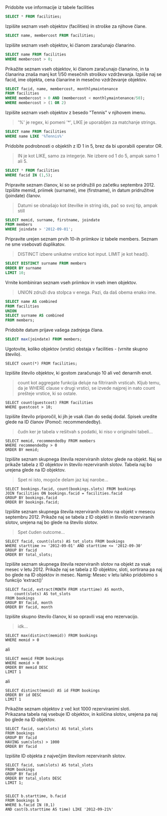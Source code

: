 Pridobite vse informacije iz tabele facilities 

```sql
SELECT * FROM facilities;
```

Izpišite seznam vseh objektov (facilities) in stroške za njihove člane.

```sql
SELECT name, membercost FROM facilities;
```

Izpišite seznam vseh objektov, ki članom zaračunajo članarino. 

```sql
SELECT name FROM facilities 
WHERE membercost > 0;
```

Prikažite seznam vseh objektov, ki članom zaračunajo članarino, in 
ta članarina znaša manj kot 1/50 mesečnih stroškov vzdrževanja. 
Izpiše naj se facid, ime objekta, cena članarine in mesečno vzdrževanje objektov.

```sql
SELECT facid, name, membercost, monthlymaintenance 
FROM facilities
WHERE membercost > 0 AND (membercost < monthlymaintenance/50);
WHERE membercost > (1 OR 2) 
```

Izpišite seznam vseh objektov z besedo "Tennis" v njihovem imenu.

> '%' je regex, ki pomeni '*', LIKE je uporabljen za matchanje strings.

```sql
SELECT name FROM facilities 
WHERE name LIKE '%Tennis%'
```

Pridobite podrobnosti o objektih z ID 1 in 5, brez da bi uporabili operator OR. 

> IN je kot LIKE, samo za integerje. Ne izbere od 1 do 5, ampak samo 1 ali 5.

```sql
SELECT * FROM facilities
WHERE facid IN (1,5);
```

Pripravite seznam članov, ki so se pridružili po začetku septembra 2012. 
Izpišite memid, priimek (surname), ime (firstname), in datum pridružitve (joindate) članov. 

> Datumi se obnašajo kot številke in string ids, pač so svoj tip,
> ampak still

```sql
SELECT memid, surname, firstname, joindate 
FROM members
WHERE joindate > '2012-09-01';
```

Pripravite urejen seznam prvih 10-ih priimkov iz tabele members. Seznam ne sme 
vsebovati duplikatov. 

> DISTINCT izbere unikatne vrstice kot input.
> LIMIT je kot head().

```sql
SELECT DISTINCT surname FROM members
ORDER BY surname
LIMIT 10;
```

Vrnite kombiniran seznam vseh priimkov in vseh imen objektov. 

> UNION združi dva stolpca v enega. Pazi, da daš obema enako ime.

```sql
SELECT name AS combined
FROM facilities
UNION
SELECT surname AS combined
FROM members;
```

Pridobite datum prijave vašega zadnjega člana.

```sql
SELECT max(joindate) FROM members;
```

Ugotovite, koliko objektov (vrstic) obstaja v facilities - (vrnite skupno število). 

```
SELECT count(*) FROM facilities;
```

Izpišite število objektov, ki gostom zaračunajo 10 ali več denarnih enot.  

> count kot aggregate funkcija deluje na filtriranih vrsticah. Kljub temu,
> da je WHERE clause v drugi vrstici, se izvede najprej in nato count
> prešteje vrstice, ki so ostale.

```
SELECT count(guestcost) FROM facilities
WHERE guestcost > 10;
```

Izpišite število priporočil, ki jih je vsak član do sedaj dodal. 
Spisek uredite glede na ID članov (Pomoč: recommendedby). 

> čudn ker je tabela v rešitvah s podatki, ki niso v originalni tabeli...

```
SELECT memid, recommendedby FROM members
WHERE recommendedby > 0
ORDER BY memid;
```

Izpišite seznam skupnega števila rezerviranih slotov glede na objekt. 
Naj se prikaže tabela z ID objektov in število rezerviranih slotov. 
Tabela naj bo urejena glede na ID objektov. 

> Spet ni isto, mogoče delam jaz kaj narobe...

```
SELECT bookings.facid, count(bookings.slots) FROM bookings
JOIN facilities ON bookings.facid = facilities.facid
GROUP BY bookings.facid
ORDER BY bookings.facid;
```

Izpišite seznam skupnega števila rezerviranih slotov na objekt v 
mesecu septembru 2012. Prikaže naj se tabela z ID objekti in število
rezerviranih slotov, urejena naj bo glede na število slotov. 

> Spet čuden outcome...

```
SELECT facid, count(slots) AS tot_slots FROM bookings
WHERE starttime >= '2012-09-01' AND starttime <= '2012-09-30'
GROUP BY facid
ORDER BY total_slots;
```

Izpišite seznam skupnega števila rezerviranih slotov na objekt za 
vsak mesec v letu 2012. Prikaže naj se tabela z ID objektov, 
sloti, sortirana pa naj bo glede na ID objektov in mesec.
Namig: Mesec v letu lahko pridobimo s funkcijo ‘extract()’ 

```
SELECT facid, extract(MONTH FROM starttime) AS month, 
    count(slots) AS tot_slots
FROM bookings
GROUP BY facid, month
ORDER BY facid, month
```

Izpišite skupno število članov, ki so opravili vsaj eno rezervacijo.  

> idk...

```
SELECT max(distinct(memid)) FROM bookings
WHERE memid > 0
```

ali 

```
SELECT memid FROM bookings
WHERE memid > 0
ORDER BY memid DESC
LIMIT 1
```

ali

```
SELECT distinct(memid) AS id FROM bookings
ORDER BY id DESC
LIMIT 1
```

Prikažite seznam objektov z več kot 1000 rezerviranimi sloti.  
Prikazana tabela naj vsebuje ID objektov, in količina slotov, 
urejena pa naj bo glede na ID objektov. 

```
SELECT facid, sum(slots) AS total_slots
FROM bookings
GROUP BY facid
HAVING sum(slots) > 1000
ORDER BY facid
```

Izpišite ID objekta z največjim številom rezerviranih slotov.

```
SELECT facid, sum(slots) AS total_slots
FROM bookings
GROUP BY facid
ORDER BY total_slots DESC
LIMIT 1;
```


```language

SELECT b.starttime, b.facid
FROM bookings b
WHERE b.facid IN (0,1)
AND cast(b.starttime AS time) LIKE '2012-09-21%'
```
